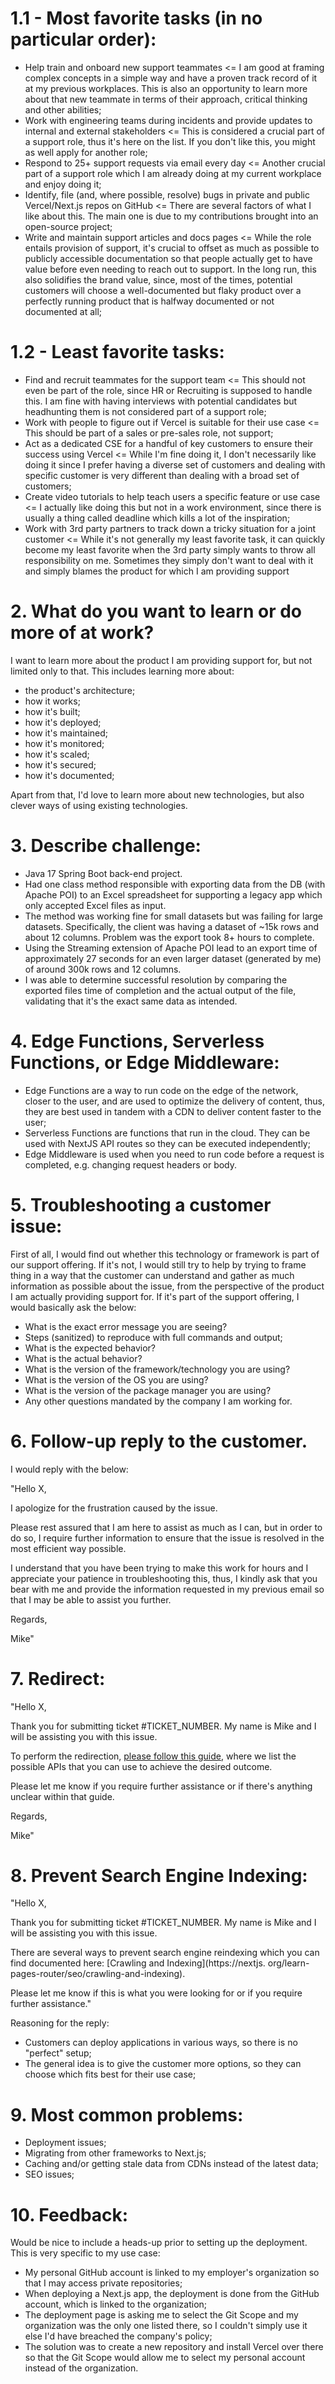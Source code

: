 # 1.1 - Most favorite tasks (in no particular order):
* Help train and onboard new support teammates <= I am good at framing complex concepts in a simple way and have a proven track record of it at my previous workplaces. This is also an opportunity to learn more about that new teammate in terms of their approach, critical thinking and other abilities;
* Work with engineering teams during incidents and provide updates to internal and external stakeholders <= This is considered a crucial part of a support role, thus it's here on the list. If you don't like this, you might as well apply for another role;
* Respond to 25+ support requests via email every day <= Another crucial part of a support role which I am already doing at my current workplace and enjoy doing it;
* Identify, file (and, where possible, resolve) bugs in private and public Vercel/Next.js repos on GitHub <= There are several factors of what I like about this. The main one is due to my contributions brought into an open-source project;
* Write and maintain support articles and docs pages <= While the role entails provision of support, it's crucial to offset as much as possible to publicly accessible documentation so that people actually get to have value before even needing to reach out to support. In the long run, this also solidifies the brand value, since, most of the times, potential customers will choose a well-documented but flaky product over a perfectly running product that is halfway documented or not documented at all;

# 1.2 - Least favorite tasks:
* Find and recruit teammates for the support team <= This should not even be part of the role, since HR or Recruiting is supposed to handle this. I am fine with having interviews with potential candidates but headhunting them is not considered part of a support role;
* Work with people to figure out if Vercel is suitable for their use case <= This should be part of a sales or pre-sales role, not support;
* Act as a dedicated CSE for a handful of key customers to ensure their success using Vercel <= While I'm fine doing it, I don't necessarily like doing it since I prefer having a diverse set of customers and dealing with specific customer is very different than dealing with a broad set of customers;
* Create video tutorials to help teach users a specific feature or use case <= I actually like doing this but not in a work environment, since there is usually a thing called deadline which kills a lot of the inspiration;
* Work with 3rd party partners to track down a tricky situation for a joint customer <= While it's not generally my least favorite task, it can quickly become my least favorite when the 3rd party simply wants to throw all responsibility on me. Sometimes they simply don't want to deal with it and simply blames the product for which I am providing support 

# 2. What do you want to learn or do more of at work?
I want to learn more about the product I am providing support for, but not limited only to that. This includes learning more about:
- the product's architecture;
- how it works;
- how it's built;
- how it's deployed;
- how it's maintained;
- how it's monitored;
- how it's scaled;
- how it's secured;
- how it's documented;

Apart from that, I'd love to learn more about new technologies, but also clever ways of using existing technologies.

# 3. Describe challenge:
- Java 17 Spring Boot back-end project.
- Had one class method responsible with exporting data from the DB (with Apache POI) to an Excel spreadsheet for supporting a legacy app which only accepted Excel files as input.
- The method was working fine for small datasets but was failing for large datasets. Specifically, the client was having a dataset of ~15k rows and about 12 columns. Problem was the export took 8+ hours to complete.
- Using the Streaming extension of Apache POI lead to an export time of approximately 27 seconds for an even larger dataset (generated by me) of around 300k rows and 12 columns.
- I was able to determine successful resolution by comparing the exported files time of completion and the actual output of the file, validating that it's the exact same data as intended.

# 4. Edge Functions, Serverless Functions, or Edge Middleware:
- Edge Functions are a way to run code on the edge of the network, closer to the user, and are used to optimize the delivery of content, thus, they are best used in tandem with a CDN to deliver content faster to the user;
- Serverless Functions are functions that run in the cloud. They can be used with NextJS API routes so they can be executed independently;
- Edge Middleware is used when you need to run code before a request is completed, e.g. changing request headers or body.

# 5. Troubleshooting a customer issue:
First of all, I would find out whether this technology or framework is part of our support offering.
If it's not, I would still try to help by trying to frame thing in a way that the customer can understand and gather as much information as possible about the issue, from the perspective of the product I am actually providing support for.
If it's part of the support offering, I would basically ask the below:
- What is the exact error message you are seeing?
- Steps (sanitized) to reproduce with full commands and output;
- What is the expected behavior?
- What is the actual behavior?
- What is the version of the framework/technology you are using?
- What is the version of the OS you are using?
- What is the version of the package manager you are using?
- Any other questions mandated by the company I am working for.

# 6. Follow-up reply to the customer.
I would reply with the below:

"Hello X,

I apologize for the frustration caused by the issue.

Please rest assured that I am here to assist as much as I can, but in order to do so, I require further information to ensure that the issue is resolved in the most efficient way possible.

I understand that you have been trying to make this work for hours and I appreciate your patience in troubleshooting this, thus, I kindly ask that you bear with me and provide the information requested in my previous email so that I may be able to assist you further.

Regards,

Mike"

# 7. Redirect:

"Hello X,

Thank you for submitting ticket #TICKET_NUMBER. My name is Mike and I will be assisting you with this issue.

To perform the redirection, [please follow this guide](https://nextjs.org/docs/app/building-your-application/routing/redirecting), where we list the possible APIs that you can use to achieve the desired outcome.

Please let me know if you require further assistance or if there's anything unclear within that guide.

Regards,

Mike"

# 8. Prevent Search Engine Indexing:
"Hello X,

Thank you for submitting ticket #TICKET_NUMBER. My name is Mike and I will be assisting you with this issue.

There are several ways to prevent search engine reindexing which you can find documented here: [Crawling and Indexing](https://nextjs.
org/learn-pages-router/seo/crawling-and-indexing).

Please let me know if this is what you were looking for or if you require further assistance."

Reasoning for the reply:
- Customers can deploy applications in various ways, so there is no "perfect" setup;
- The general idea is to give the customer more options, so they can choose which fits best for their use case;

# 9. Most common problems:
- Deployment issues;
- Migrating from other frameworks to Next.js;
- Caching and/or getting stale data from CDNs instead of the latest data;
- SEO issues;

# 10. Feedback:
Would be nice to include a heads-up prior to setting up the deployment. This is very specific to my use case:
- My personal GitHub account is linked to my employer's organization so that I may access private repositories;
- When deploying a Next.js app, the deployment is done from the GitHub account, which is linked to the organization;
- The deployment page is asking me to select the Git Scope and my organization was the only one listed there, so I couldn't simply use it else I'd have breached the company's policy;
- The solution was to create a new repository and install Vercel over there so that the Git Scope would allow me to select my personal account instead of the organization.
